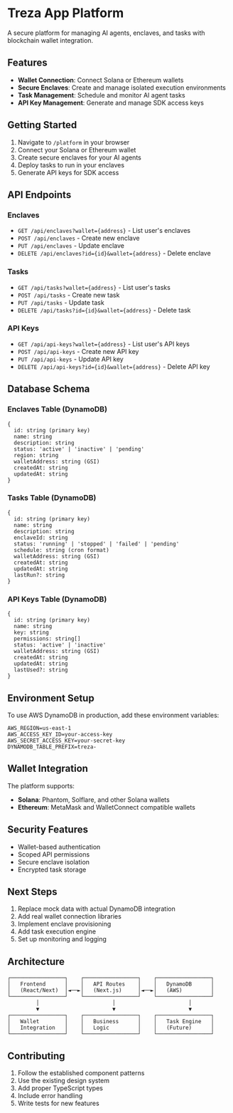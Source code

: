 # Treza App Platform

A secure platform for managing AI agents, enclaves, and tasks with blockchain wallet integration.

## Features

- **Wallet Connection**: Connect Solana or Ethereum wallets
- **Secure Enclaves**: Create and manage isolated execution environments
- **Task Management**: Schedule and monitor AI agent tasks
- **API Key Management**: Generate and manage SDK access keys

## Getting Started

1. Navigate to `/platform` in your browser
2. Connect your Solana or Ethereum wallet
3. Create secure enclaves for your AI agents
4. Deploy tasks to run in your enclaves
5. Generate API keys for SDK access

## API Endpoints

### Enclaves

- `GET /api/enclaves?wallet={address}` - List user's enclaves
- `POST /api/enclaves` - Create new enclave
- `PUT /api/enclaves` - Update enclave
- `DELETE /api/enclaves?id={id}&wallet={address}` - Delete enclave

### Tasks

- `GET /api/tasks?wallet={address}` - List user's tasks
- `POST /api/tasks` - Create new task
- `PUT /api/tasks` - Update task
- `DELETE /api/tasks?id={id}&wallet={address}` - Delete task

### API Keys

- `GET /api/api-keys?wallet={address}` - List user's API keys
- `POST /api/api-keys` - Create new API key
- `PUT /api/api-keys` - Update API key
- `DELETE /api/api-keys?id={id}&wallet={address}` - Delete API key

## Database Schema

### Enclaves Table (DynamoDB)
```
{
  id: string (primary key)
  name: string
  description: string
  status: 'active' | 'inactive' | 'pending'
  region: string
  walletAddress: string (GSI)
  createdAt: string
  updatedAt: string
}
```

### Tasks Table (DynamoDB)
```
{
  id: string (primary key)
  name: string
  description: string
  enclaveId: string
  status: 'running' | 'stopped' | 'failed' | 'pending'
  schedule: string (cron format)
  walletAddress: string (GSI)
  createdAt: string
  updatedAt: string
  lastRun?: string
}
```

### API Keys Table (DynamoDB)
```
{
  id: string (primary key)
  name: string
  key: string
  permissions: string[]
  status: 'active' | 'inactive'
  walletAddress: string (GSI)
  createdAt: string
  updatedAt: string
  lastUsed?: string
}
```

## Environment Setup

To use AWS DynamoDB in production, add these environment variables:

```env
AWS_REGION=us-east-1
AWS_ACCESS_KEY_ID=your-access-key
AWS_SECRET_ACCESS_KEY=your-secret-key
DYNAMODB_TABLE_PREFIX=treza-
```

## Wallet Integration

The platform supports:
- **Solana**: Phantom, Solflare, and other Solana wallets
- **Ethereum**: MetaMask and WalletConnect compatible wallets

## Security Features

- Wallet-based authentication
- Scoped API permissions
- Secure enclave isolation
- Encrypted task storage

## Next Steps

1. Replace mock data with actual DynamoDB integration
2. Add real wallet connection libraries
3. Implement enclave provisioning
4. Add task execution engine
5. Set up monitoring and logging

## Architecture

```
┌─────────────────┐    ┌─────────────────┐    ┌─────────────────┐
│   Frontend      │    │   API Routes    │    │   DynamoDB      │
│   (React/Next)  │◄──►│   (Next.js)     │◄──►│   (AWS)         │
└─────────────────┘    └─────────────────┘    └─────────────────┘
         │                       │                       │
         ▼                       ▼                       ▼
┌─────────────────┐    ┌─────────────────┐    ┌─────────────────┐
│   Wallet        │    │   Business      │    │   Task Engine   │
│   Integration   │    │   Logic         │    │   (Future)      │
└─────────────────┘    └─────────────────┘    └─────────────────┘
```

## Contributing

1. Follow the established component patterns
2. Use the existing design system
3. Add proper TypeScript types
4. Include error handling
5. Write tests for new features 